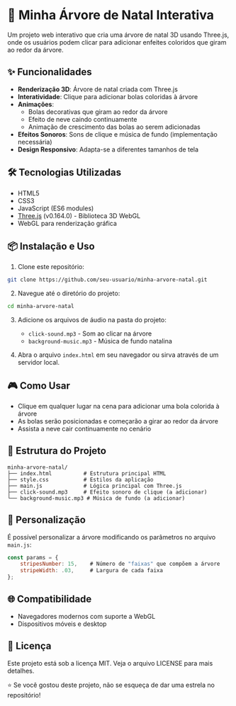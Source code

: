 # 🌲 Minha Árvore de Natal Interativa

Um projeto web interativo que cria uma árvore de natal 3D usando Three.js, onde os usuários podem clicar para adicionar enfeites coloridos que giram ao redor da árvore.

## ✨ Funcionalidades

- **Renderização 3D**: Árvore de natal criada com Three.js
- **Interatividade**: Clique para adicionar bolas coloridas à árvore
- **Animações**: 
  - Bolas decorativas que giram ao redor da árvore
  - Efeito de neve caindo continuamente
  - Animação de crescimento das bolas ao serem adicionadas
- **Efeitos Sonoros**: Sons de clique e música de fundo (implementação necessária)
- **Design Responsivo**: Adapta-se a diferentes tamanhos de tela

## 🛠️ Tecnologias Utilizadas

- HTML5
- CSS3
- JavaScript (ES6 modules)
- [Three.js](https://threejs.org/) (v0.164.0) - Biblioteca 3D WebGL
- WebGL para renderização gráfica

## 📦 Instalação e Uso

1. Clone este repositório:
```bash
git clone https://github.com/seu-usuario/minha-arvore-natal.git
```

2. Navegue até o diretório do projeto:
```bash
cd minha-arvore-natal
```

3. Adicione os arquivos de áudio na pasta do projeto:
   - `click-sound.mp3` - Som ao clicar na árvore
   - `background-music.mp3` - Música de fundo natalina

4. Abra o arquivo `index.html` em seu navegador ou sirva através de um servidor local.

## 🎮 Como Usar

- Clique em qualquer lugar na cena para adicionar uma bola colorida à árvore
- As bolas serão posicionadas e começarão a girar ao redor da árvore
- Assista a neve cair continuamente no cenário

## 🎨 Estrutura do Projeto

```
minha-arvore-natal/
├── index.html          # Estrutura principal HTML
├── style.css           # Estilos da aplicação
├── main.js             # Lógica principal com Three.js
├── click-sound.mp3     # Efeito sonoro de clique (a adicionar)
└── background-music.mp3 # Música de fundo (a adicionar)
```

## 🔧 Personalização

É possível personalizar a árvore modificando os parâmetros no arquivo `main.js`:

```javascript
const params = {
    stripesNumber: 15,    # Número de "faixas" que compõem a árvore
    stripeWidth: .03,     # Largura de cada faixa
};
```

## 🌐 Compatibilidade

- Navegadores modernos com suporte a WebGL
- Dispositivos móveis e desktop

## 📝 Licença

Este projeto está sob a licença MIT. Veja o arquivo LICENSE para mais detalhes.

⭐️ Se você gostou deste projeto, não se esqueça de dar uma estrela no repositório!
